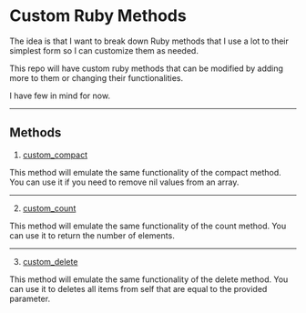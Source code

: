 # Custom Ruby Methods

The idea is that I want to break down Ruby methods that I use a lot to their simplest form so I can customize them as needed.

This repo will have custom ruby methods that can be modified by adding more to them or changing their functionalities.

I have few in mind for now.

----
## Methods

1. [custom_compact](https://github.com/siralomarahmed/custom-ruby-methods/blob/master/methods/custom_compact.rb)

This method will emulate the same functionality of the compact method. You can use it if you need to remove nil values from an array.

----
2. [custom_count](https://github.com/siralomarahmed/custom-ruby-methods/blob/master/methods/custom_count.rb)

This method will emulate the same functionality of the count method. You can use it to return the number of elements.

----
3. [custom_delete](https://github.com/siralomarahmed/custom-ruby-methods/blob/master/methods/custom_delete.rb)

This method will emulate the same functionality of the delete method. You can use it to deletes all items from self that are equal to the provided parameter.
